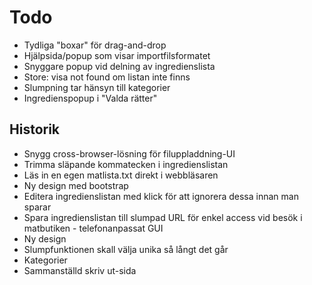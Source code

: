 # Todo

- Tydliga "boxar" för drag-and-drop
- Hjälpsida/popup som visar importfilsformatet
- Snyggare popup vid delning av ingredienslista
- Store: visa not found om listan inte finns
- Slumpning tar hänsyn till kategorier
- Ingredienspopup i "Valda rätter"

## Historik

- Snygg cross-browser-lösning för filuppladdning-UI
- Trimma släpande kommatecken i ingredienslistan
- Läs in en egen matlista.txt direkt i webbläsaren
- Ny design med bootstrap
- Editera ingredienslistan med klick för att ignorera dessa
innan man sparar
- Spara ingredienslistan till slumpad URL för enkel access
vid besök i matbutiken - telefonanpassat GUI
- Ny design
- Slumpfunktionen skall välja unika så långt det går
- Kategorier
- Sammanställd skriv ut-sida
